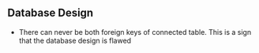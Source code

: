 ## Database Design
- There can never be both foreign keys of connected table. This is a sign that the database design is flawed 

